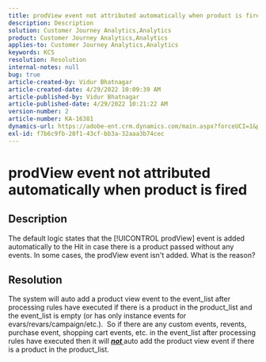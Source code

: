 ```yaml
---
title: prodView event not attributed automatically when product is fired
description: Description
solution: Customer Journey Analytics,Analytics
product: Customer Journey Analytics,Analytics
applies-to: Customer Journey Analytics,Analytics
keywords: KCS
resolution: Resolution
internal-notes: null
bug: true
article-created-by: Vidur Bhatnagar
article-created-date: 4/29/2022 10:09:39 AM
article-published-by: Vidur Bhatnagar
article-published-date: 4/29/2022 10:21:22 AM
version-number: 2
article-number: KA-16381
dynamics-url: https://adobe-ent.crm.dynamics.com/main.aspx?forceUCI=1&pagetype=entityrecord&etn=knowledgearticle&id=4e04af76-a4c7-ec11-a7b6-0022480a1de4
exl-id: f7b6c9fb-28f1-43cf-bb3a-32aaa3b74cec
---
```

# prodView event not attributed automatically when product is fired

## Description


The default logic states that the [!UICONTROL prodView] event is added automatically to the Hit in case there is a product passed without any events. In some cases, the prodView event isn't added. What is the reason?


## Resolution


The system will auto add a product view event to the event_list after processing rules have executed if there is a product in the product_list and the event_list is empty (or has only instance events for evars/revars/campaign/etc.).  So if there are any custom events, revents, purchase event, shopping cart events, etc. in the event_list after processing rules have executed then it will <u><em><b>not </b></em></u>auto add the product view event if there is a product in the product_list.
